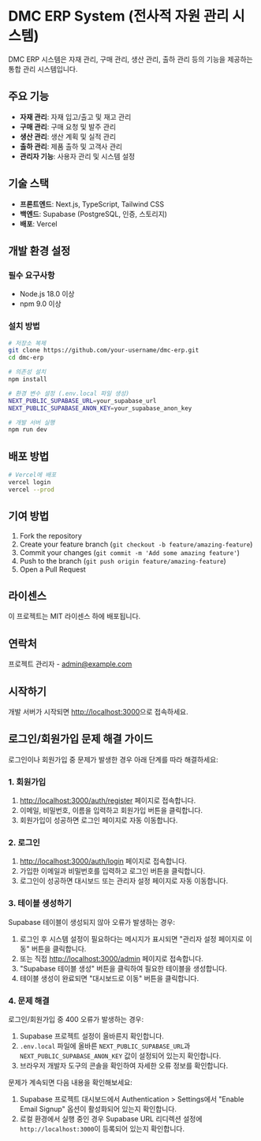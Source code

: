 # DMC ERP System (전사적 자원 관리 시스템)

DMC ERP 시스템은 자재 관리, 구매 관리, 생산 관리, 출하 관리 등의 기능을 제공하는 통합 관리 시스템입니다.

## 주요 기능

- **자재 관리**: 자재 입고/출고 및 재고 관리
- **구매 관리**: 구매 요청 및 발주 관리
- **생산 관리**: 생산 계획 및 실적 관리
- **출하 관리**: 제품 출하 및 고객사 관리
- **관리자 기능**: 사용자 관리 및 시스템 설정

## 기술 스택

- **프론트엔드**: Next.js, TypeScript, Tailwind CSS
- **백엔드**: Supabase (PostgreSQL, 인증, 스토리지)
- **배포**: Vercel

## 개발 환경 설정

### 필수 요구사항

- Node.js 18.0 이상
- npm 9.0 이상

### 설치 방법

```bash
# 저장소 복제
git clone https://github.com/your-username/dmc-erp.git
cd dmc-erp

# 의존성 설치
npm install

# 환경 변수 설정 (.env.local 파일 생성)
NEXT_PUBLIC_SUPABASE_URL=your_supabase_url
NEXT_PUBLIC_SUPABASE_ANON_KEY=your_supabase_anon_key

# 개발 서버 실행
npm run dev
```

## 배포 방법

```bash
# Vercel에 배포
vercel login
vercel --prod
```

## 기여 방법

1. Fork the repository
2. Create your feature branch (`git checkout -b feature/amazing-feature`)
3. Commit your changes (`git commit -m 'Add some amazing feature'`)
4. Push to the branch (`git push origin feature/amazing-feature`)
5. Open a Pull Request

## 라이센스

이 프로젝트는 MIT 라이센스 하에 배포됩니다.

## 연락처

프로젝트 관리자 - admin@example.com

## 시작하기

개발 서버가 시작되면 [http://localhost:3000](http://localhost:3000)으로 접속하세요.

## 로그인/회원가입 문제 해결 가이드

로그인이나 회원가입 중 문제가 발생한 경우 아래 단계를 따라 해결하세요:

### 1. 회원가입

1. [http://localhost:3000/auth/register](http://localhost:3000/auth/register) 페이지로 접속합니다.
2. 이메일, 비밀번호, 이름을 입력하고 회원가입 버튼을 클릭합니다.
3. 회원가입이 성공하면 로그인 페이지로 자동 이동합니다.

### 2. 로그인

1. [http://localhost:3000/auth/login](http://localhost:3000/auth/login) 페이지로 접속합니다.
2. 가입한 이메일과 비밀번호를 입력하고 로그인 버튼을 클릭합니다.
3. 로그인이 성공하면 대시보드 또는 관리자 설정 페이지로 자동 이동합니다.

### 3. 테이블 생성하기

Supabase 테이블이 생성되지 않아 오류가 발생하는 경우:

1. 로그인 후 시스템 설정이 필요하다는 메시지가 표시되면 "관리자 설정 페이지로 이동" 버튼을 클릭합니다.
2. 또는 직접 [http://localhost:3000/admin](http://localhost:3000/admin) 페이지로 접속합니다.
3. "Supabase 테이블 생성" 버튼을 클릭하여 필요한 테이블을 생성합니다.
4. 테이블 생성이 완료되면 "대시보드로 이동" 버튼을 클릭합니다.

### 4. 문제 해결

로그인/회원가입 중 400 오류가 발생하는 경우:

1. Supabase 프로젝트 설정이 올바른지 확인합니다. 
2. `.env.local` 파일에 올바른 `NEXT_PUBLIC_SUPABASE_URL`과 `NEXT_PUBLIC_SUPABASE_ANON_KEY` 값이 설정되어 있는지 확인합니다.
3. 브라우저 개발자 도구의 콘솔을 확인하여 자세한 오류 정보를 확인합니다.

문제가 계속되면 다음 내용을 확인해보세요:

1. Supabase 프로젝트 대시보드에서 Authentication > Settings에서 "Enable Email Signup" 옵션이 활성화되어 있는지 확인합니다.
2. 로컬 환경에서 실행 중인 경우 Supabase URL 리디렉션 설정에 `http://localhost:3000`이 등록되어 있는지 확인합니다.
